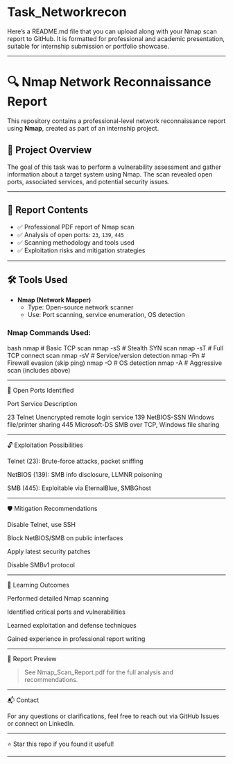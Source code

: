 # Task_Networkrecon
Here’s a README.md file that you can upload along with your Nmap scan report to GitHub. It is formatted for professional and academic presentation, suitable for internship submission or portfolio showcase.


---

# 🔍 Nmap Network Reconnaissance Report

This repository contains a professional-level network reconnaissance report using **Nmap**, created as part of an internship project.

## 📘 Project Overview

The goal of this task was to perform a vulnerability assessment and gather information about a target system using Nmap. The scan revealed open ports, associated services, and potential security issues.

---

## 📁 Report Contents

- ✅ Professional PDF report of Nmap scan
- ✅ Analysis of open ports: `23`, `139`, `445`
- ✅ Scanning methodology and tools used
- ✅ Exploitation risks and mitigation strategies

---

## 🛠️ Tools Used

- **Nmap (Network Mapper)**
  - Type: Open-source network scanner
  - Use: Port scanning, service enumeration, OS detection

### Nmap Commands Used:

bash
nmap <target-ip>          # Basic TCP scan
nmap -sS <target-ip>      # Stealth SYN scan
nmap -sT <target-ip>      # Full TCP connect scan
nmap -sV <target-ip>      # Service/version detection
nmap -Pn <target-ip>      # Firewall evasion (skip ping)
nmap -O <target-ip>       # OS detection
nmap -A <target-ip>       # Aggressive scan (includes above)


---

🚪 Open Ports Identified

Port	Service	Description

23	Telnet	Unencrypted remote login service
139	NetBIOS-SSN	Windows file/printer sharing
445	Microsoft-DS	SMB over TCP, Windows file sharing



---

🔓 Exploitation Possibilities

Telnet (23): Brute-force attacks, packet sniffing

NetBIOS (139): SMB info disclosure, LLMNR poisoning

SMB (445): Exploitable via EternalBlue, SMBGhost



---

🛡️ Mitigation Recommendations

Disable Telnet, use SSH

Block NetBIOS/SMB on public interfaces

Apply latest security patches

Disable SMBv1 protocol



---

🎯 Learning Outcomes

Performed detailed Nmap scanning

Identified critical ports and vulnerabilities

Learned exploitation and defense techniques

Gained experience in professional report writing



---

📄 Report Preview

> See Nmap_Scan_Report.pdf for the full analysis and recommendations.




---

📬 Contact

For any questions or clarifications, feel free to reach out via GitHub Issues or connect on LinkedIn.


---

⭐️ Star this repo if you found it useful!

---
